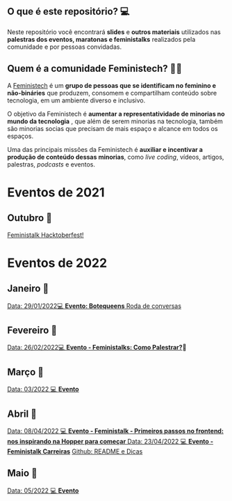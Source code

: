 ## O que é este repositório? :computer:
Neste repositório você encontrará **slides** e **outros materiais** utilizados nas **palestras dos eventos, maratonas e feministalks** realizados pela comunidade e por pessoas convidadas.
## Quem é a comunidade Feministech? :woman_technologist:
A [Feministech](https://feministech.github.io/) é um  **grupo de pessoas que se identificam no feminino e não-bináries**  que produzem, consomem e compartilham conteúdo sobre tecnologia, em um ambiente diverso e inclusivo.

O objetivo da Feministech é  **aumentar a representatividade de minorias no mundo da tecnologia**  , que além de serem minorias na tecnologia, também são minorias socias que precisam de mais espaço e alcance em todos os espaços.

Uma das principais missões da Feministech é  **auxiliar e incentivar a produção de conteúdo dessas minorias**, como  _live coding_, vídeos, artigos, palestras,  _podcasts_  e eventos.
# Eventos de 2021
## Outubro :calendar:
[Feministalk Hacktoberfest!](https://github.com/feministech/palestras/blob/main/Ano%202021)

# Eventos de 2022

## Janeiro :calendar:

[Data: 29/01/2022💻  **Evento: Botequeens** Roda de conversas](https://github.com/feministech/palestras/blob/main/Ano%202022/01%20-%20Janeiro)

## Fevereiro :calendar:

[Data: 26/02/2022💻  **Evento - Feministalks: Como Palestrar?**](https://github.com/feministech/palestras/blob/main/Ano%202022/02%20-%20Fevereiro)📅

## Março :calendar:
[Data: 03/2022 💻 **Evento**](https://github.com/feministech/palestras/tree/main/Ano%202022/03%20-%20Mar%C3%A7o)

## Abril :calendar:
[Data: 08/04/2022 💻 **Evento - Feministalk - Primeiros passos no frontend: nos inspirando na Hopper para começar**
Data: 23/04/2022  💻  **Evento - Feministalk Carreiras**](https://github.com/feministech/palestras/blob/main/Ano%202022/04%20-%20Abril)
[Github: README e Dicas](https://github.com/feministech/palestras/blob/main/Ano%202022/04%20-%20Abril/Github_READMEs_e_dicas.pdf)


## Maio :calendar:
[Data: 05/2022 💻 **Evento**](https://github.com/feministech/palestras/blob/main/Ano%202022/05%20-%20Maio)